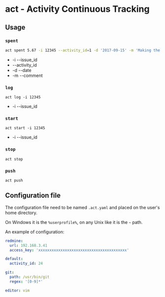 # act - Activity Continuous Tracking

## Usage

### `spent`
```bash
act spent 5.67 -i 12345 --activity_id=1 -d '2017-09-15' -m 'Making the world a better place for humans'
```

* -i --issue_id
* --activity_id
* -d --date
* -m --comment

### `log`
```
act log -i 12345
```

* -i --issue_id

### `start`
```
act start -i 12345
```

* -i --issue_id

### `stop`
```
act stop
```

### `push`
```
act push
```

## Configuration file

The configuration file need to be named `.act.yaml` and placed on the user's home directory.

On Windows it is the `%userprofile%`, on any Unix like it is the `~` path.

An example of configuration:

```yaml
redmine:
  url: 192.168.3.41
  access_key: 'xxxxxxxxxxxxxxxxxxxxxxxxxxxxxxxxxxxxxxxx'

default:
  activity_id: 24

git:
  path: /usr/bin/git
  regex: '[0-9]*'

editor: vim
```
